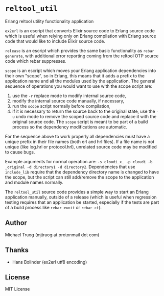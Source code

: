 `reltool_util`
==============

Erlang reltool utility functionality application

`ex2erl` is an escript that converts Elixir source code to Erlang source code
which is useful when relying only on Erlang compilation with Erlang source code
that would like to include Elixir source code.

`release` is an escript which provides the same basic functionality as
`rebar generate`, with additional error reporting coming from the reltool OTP
source code which rebar suppresses.

`scope` is an escript which moves your Erlang application dependencies
into their own "scope", so in Erlang, this means that it adds a prefix to
the application name and all the modules used by the application.  The general
sequence of operations you would want to use with the scope script are: 

  1. use the `-r` replace mode to modify internal source code, 
  2. modify the internal source code manually, if necessary, 
  3. run the `scope` script normally before compilation, 
  4. if it is necessary to return the source back to the original state, use the `-u` undo mode to remove the scoped source code and replace it with the original source code.  The `scope` script is meant to be part of a build process so the dependency modifications are automatic.

For the sequence above to work properly all dependencies must have a
unique prefix in their file names (both erl and hrl files).
If a file name is not unique (like log.hrl or protocol.hrl), unrelated
source code may be modified to cause bugs.

Example arguments for normal operation are: `-s cloudi_x_ -p cloudi -b _original -d directory1 -d directory2`. 
Dependencies that use `include_lib` require that the dependency directory name is 
changed to have the scope, but the script can still add/remove the scope to the
application and module names normally.

The `reltool_util` source code provides a simple way to start an Erlang
application manually, outside of a release (which is useful when regression
testing requires that an application be started, especially if the tests are
part of a build process like `rebar eunit` or `rebar ct`).

Author
------

Michael Truog (mjtruog at protonmail dot com)

Thanks
------

* Hans Bolinder (ex2erl utf8 encoding)

License
-------

MIT License
